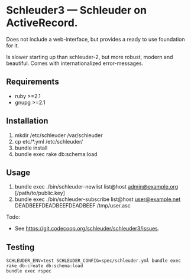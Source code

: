 Schleuder3 — Schleuder on ActiveRecord.
======================================

Does not include a web-interface, but provides a ready to use foundation for it.

Is slower starting up than schleuder-2, but more robust, modern and beautiful.
Comes with internationalized error-messages.

Requirements
------------
* ruby  >=2.1
* gnupg >=2.1

Installation
------------
1. mkdir /etc/schleuder /var/schleuder
2. cp etc/*.yml /etc/schleuder/
3. bundle install
4. bundle exec rake db:schema:load

Usage
-----
1. bundle exec ./bin/schleuder-newlist list@host admin@example.org [/path/to/public.key]
2. bundle exec ./bin/schleuder-subscribe list@host user@example.net DEADBEEFDEADBEEFDEADBEEF /tmp/user.asc

Todo:
* See <https://git.codecoop.org/schleuder/schleuder3/issues>.

Testing
-------

    SCHLEUDER_ENV=test SCHLEUDER_CONFIG=spec/schleuder.yml bundle exec rake db:create db:schema:load
    bundle exec rspec
